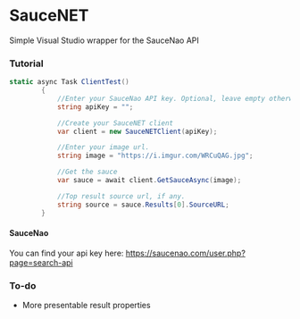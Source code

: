 # SauceNET
Simple Visual Studio wrapper for the SauceNao API


### Tutorial
```cs
static async Task ClientTest()
        {
            //Enter your SauceNao API key. Optional, leave empty otherwise.
            string apiKey = "";

            //Create your SauceNET client
            var client = new SauceNETClient(apiKey);

            //Enter your image url.
            string image = "https://i.imgur.com/WRCuQAG.jpg";

            //Get the sauce
            var sauce = await client.GetSauceAsync(image);

            //Top result source url, if any.
            string source = sauce.Results[0].SourceURL;
        }
```

#### SauceNao
You can find your api key here: https://saucenao.com/user.php?page=search-api

### To-do
- More presentable result properties

